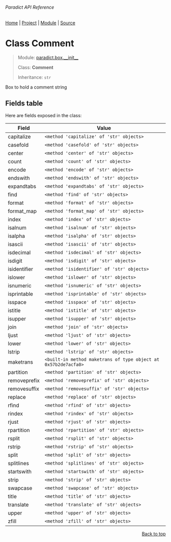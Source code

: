###### Paradict API Reference
[Home](/docs/api/README.md) | [Project](/README.md) | [Module](/docs/api/modules/paradict/box/__init__/README.md) | [Source](/paradict/box/__init__.py)

# Class Comment
> Module: [paradict.box.\_\_init\_\_](/docs/api/modules/paradict/box/__init__/README.md)
>
> Class: **Comment**
>
> Inheritance: `str`

Box to hold a comment string

## Fields table
Here are fields exposed in the class:

| Field | Value |
| --- | --- |
| capitalize | `<method 'capitalize' of 'str' objects>` |
| casefold | `<method 'casefold' of 'str' objects>` |
| center | `<method 'center' of 'str' objects>` |
| count | `<method 'count' of 'str' objects>` |
| encode | `<method 'encode' of 'str' objects>` |
| endswith | `<method 'endswith' of 'str' objects>` |
| expandtabs | `<method 'expandtabs' of 'str' objects>` |
| find | `<method 'find' of 'str' objects>` |
| format | `<method 'format' of 'str' objects>` |
| format\_map | `<method 'format_map' of 'str' objects>` |
| index | `<method 'index' of 'str' objects>` |
| isalnum | `<method 'isalnum' of 'str' objects>` |
| isalpha | `<method 'isalpha' of 'str' objects>` |
| isascii | `<method 'isascii' of 'str' objects>` |
| isdecimal | `<method 'isdecimal' of 'str' objects>` |
| isdigit | `<method 'isdigit' of 'str' objects>` |
| isidentifier | `<method 'isidentifier' of 'str' objects>` |
| islower | `<method 'islower' of 'str' objects>` |
| isnumeric | `<method 'isnumeric' of 'str' objects>` |
| isprintable | `<method 'isprintable' of 'str' objects>` |
| isspace | `<method 'isspace' of 'str' objects>` |
| istitle | `<method 'istitle' of 'str' objects>` |
| isupper | `<method 'isupper' of 'str' objects>` |
| join | `<method 'join' of 'str' objects>` |
| ljust | `<method 'ljust' of 'str' objects>` |
| lower | `<method 'lower' of 'str' objects>` |
| lstrip | `<method 'lstrip' of 'str' objects>` |
| maketrans | `<built-in method maketrans of type object at 0x57b2de7acfa0>` |
| partition | `<method 'partition' of 'str' objects>` |
| removeprefix | `<method 'removeprefix' of 'str' objects>` |
| removesuffix | `<method 'removesuffix' of 'str' objects>` |
| replace | `<method 'replace' of 'str' objects>` |
| rfind | `<method 'rfind' of 'str' objects>` |
| rindex | `<method 'rindex' of 'str' objects>` |
| rjust | `<method 'rjust' of 'str' objects>` |
| rpartition | `<method 'rpartition' of 'str' objects>` |
| rsplit | `<method 'rsplit' of 'str' objects>` |
| rstrip | `<method 'rstrip' of 'str' objects>` |
| split | `<method 'split' of 'str' objects>` |
| splitlines | `<method 'splitlines' of 'str' objects>` |
| startswith | `<method 'startswith' of 'str' objects>` |
| strip | `<method 'strip' of 'str' objects>` |
| swapcase | `<method 'swapcase' of 'str' objects>` |
| title | `<method 'title' of 'str' objects>` |
| translate | `<method 'translate' of 'str' objects>` |
| upper | `<method 'upper' of 'str' objects>` |
| zfill | `<method 'zfill' of 'str' objects>` |

<p align="right"><a href="#paradict-api-reference">Back to top</a></p>
